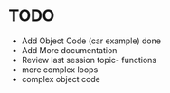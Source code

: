 # TODO

* Add Object Code (car example) done
* Add More documentation
* Review last session topic- functions
* more complex loops
* complex object code 